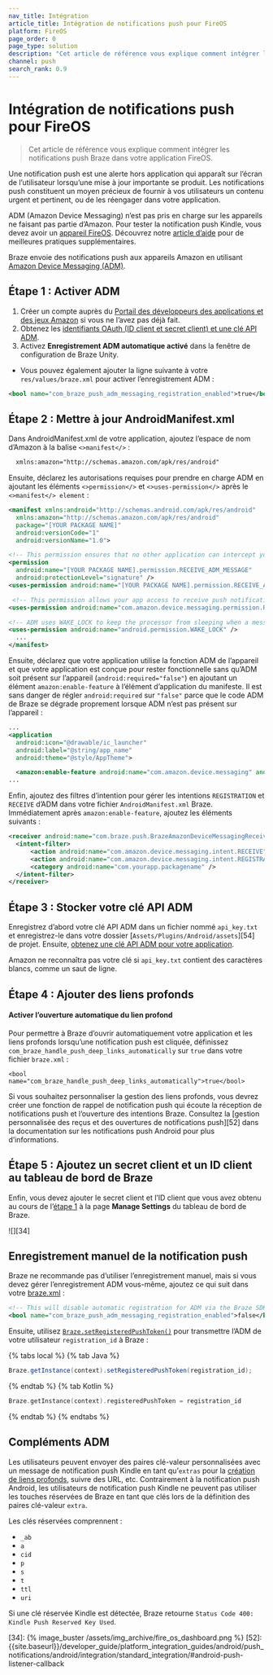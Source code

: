 ```yaml
---
nav_title: Intégration
article_title: Intégration de notifications push pour FireOS
platform: FireOS
page_order: 0
page_type: solution
description: "Cet article de référence vous explique comment intégrer les notifications push Braze dans votre application FireOS."
channel: push
search_rank: 0.9
---
```


# Intégration de notifications push pour FireOS

> Cet article de référence vous explique comment intégrer les notifications push Braze dans votre application FireOS.

Une notification push est une alerte hors application qui apparaît sur l’écran de l’utilisateur lorsqu’une mise à jour importante se produit. Les notifications push constituent un moyen précieux de fournir à vos utilisateurs un contenu urgent et pertinent, ou de les réengager dans votre application.

ADM (Amazon Device Messaging) n’est pas pris en charge sur les appareils ne faisant pas partie d’Amazon. Pour tester la notification push Kindle, vous devez avoir un [appareil FireOS][32]. Découvrez notre [article d’aide][8] pour de meilleures pratiques supplémentaires.

Braze envoie des notifications push aux appareils Amazon en utilisant [Amazon Device Messaging (ADM)][14].

## Étape 1 : Activer ADM

1. Créer un compte auprès du [Portail des développeurs des applications et des jeux Amazon][10] si vous ne l’avez pas déjà fait.
2. Obtenez les [identifiants OAuth (ID client et secret client) et une clé API ADM][11].
3. Activez **Enregistrement ADM automatique activé** dans la fenêtre de configuration de Braze Unity. 
  - Vous pouvez également ajouter la ligne suivante à votre `res/values/braze.xml` pour activer l’enregistrement ADM :

  ```xml
  <bool name="com_braze_push_adm_messaging_registration_enabled">true</bool>
  ```

## Étape 2 : Mettre à jour AndroidManifest.xml

Dans AndroidManifest.xml de votre application, ajoutez l’espace de nom d’Amazon à la balise `<>manifest</>` :

```xml
  xmlns:amazon="http://schemas.amazon.com/apk/res/android"
```

Ensuite, déclarez les autorisations requises pour prendre en charge ADM en ajoutant les éléments `<>permission</>` et `<>uses-permission</>` après le `<>manifest</> element` :

  ```xml
  <manifest xmlns:android="http://schemas.android.com/apk/res/android"
    xmlns:amazon="http://schemas.amazon.com/apk/res/android"
    package="[YOUR PACKAGE NAME]"
    android:versionCode="1"
    android:versionName="1.0">

  <!-- This permission ensures that no other application can intercept your ADM messages. -->
  <permission
    android:name="[YOUR PACKAGE NAME].permission.RECEIVE_ADM_MESSAGE"
    android:protectionLevel="signature" />
  <uses-permission android:name="[YOUR PACKAGE NAME].permission.RECEIVE_ADM_MESSAGE" />

   <!-- This permission allows your app access to receive push notifications from ADM. -->
  <uses-permission android:name="com.amazon.device.messaging.permission.RECEIVE" />

  <!-- ADM uses WAKE_LOCK to keep the processor from sleeping when a message is received. -->
  <uses-permission android:name="android.permission.WAKE_LOCK" />
    ...
  </manifest>
```

Ensuite, déclarez que votre application utilise la fonction ADM de l’appareil et que votre application est conçue pour rester fonctionnelle sans qu’ADM soit présent sur l’appareil (`android:required="false"`) en ajoutant un élément `amazon:enable-feature` à l’élément d’application du manifeste. Il est sans danger de régler `android:required` sur `"false"` parce que le code ADM de Braze se dégrade proprement lorsque ADM n’est pas présent sur l’appareil :

  ```xml
  ...
  <application
    android:icon="@drawable/ic_launcher"
    android:label="@string/app_name"
    android:theme="@style/AppTheme">

    <amazon:enable-feature android:name="com.amazon.device.messaging" android:required="false"/>
  ...
  ```

Enfin, ajoutez des filtres d’intention pour gérer les intentions `REGISTRATION` et `RECEIVE` d’ADM dans votre fichier `AndroidManifest.xml` Braze. Immédiatement après `amazon:enable-feature`, ajoutez les éléments suivants :

```xml
<receiver android:name="com.braze.push.BrazeAmazonDeviceMessagingReceiver" android:permission="com.amazon.device.messaging.permission.SEND">
  <intent-filter>
      <action android:name="com.amazon.device.messaging.intent.RECEIVE" />
      <action android:name="com.amazon.device.messaging.intent.REGISTRATION" />
      <category android:name="com.yourapp.packagename" />
  </intent-filter>
</receiver>
```

## Étape 3 : Stocker votre clé API ADM

Enregistrez d’abord votre clé API ADM dans un fichier nommé `api_key.txt` et enregistrez-le dans votre dossier [`Assets/Plugins/Android/assets`][54] de projet. Ensuite, [obtenez une clé API ADM pour votre application][11].

Amazon ne reconnaîtra pas votre clé si `api_key.txt` contient des caractères blancs, comme un saut de ligne.

## Étape 4 : Ajouter des liens profonds

#### Activer l’ouverture automatique du lien profond

Pour permettre à Braze d’ouvrir automatiquement votre application et les liens profonds lorsqu’une notification push est cliquée, définissez `com_braze_handle_push_deep_links_automatically` sur `true` dans votre fichier `braze.xml` :

```
<bool name="com_braze_handle_push_deep_links_automatically">true</bool>
```

Si vous souhaitez personnaliser la gestion des liens profonds, vous devrez créer une fonction de rappel de notification push qui écoute la réception de notifications push et l’ouverture des intentions Braze. Consultez la [gestion personnalisée des reçus et des ouvertures de notifications push][52] dans la documentation sur les notifications push Android pour plus d’informations.

## Étape 5 : Ajoutez un secret client et un ID client au tableau de bord de Braze

Enfin, vous devez ajouter le secret client et l’ID client que vous avez obtenu au cours de l’[étape 1][2] à la page **Manage Settings** du tableau de bord de Braze.

![][34]

## Enregistrement manuel de la notification push

Braze ne recommande pas d’utiliser l’enregistrement manuel, mais si vous devez gérer l’enregistrement ADM vous-même, ajoutez ce qui suit dans votre [braze.xml][12] :

```xml
<!-- This will disable automatic registration for ADM via the Braze SDK-->
<bool name="com_braze_push_adm_messaging_registration_enabled">false</bool>
```
Ensuite, utilisez [`Braze.setRegisteredPushToken()`](https://braze-inc.github.io/braze-android-sdk/kdoc/braze-android-sdk/com.braze/-braze/registered-push-token.html) pour transmettre l’ADM de votre utilisateur `registration_id` à Braze :

{% tabs local %}
{% tab Java %}

```java
Braze.getInstance(context).setRegisteredPushToken(registration_id);
```

{% endtab %}
{% tab Kotlin %}

```kotlin
Braze.getInstance(context).registeredPushToken = registration_id
```

{% endtab %}
{% endtabs %}

## Compléments ADM

Les utilisateurs peuvent envoyer des paires clé-valeur personnalisées avec un message de notification push Kindle en tant qu’`extras` pour la [création de liens profonds][29], suivre des URL, etc. Contrairement à la notification push Android, les utilisateurs de notification push Kindle ne peuvent pas utiliser les touches réservées de Braze en tant que clés lors de la définition des paires clé-valeur `extra`.

Les clés réservées comprennent :

- `_ab`
- `a`
- `cid`
- `p`
- `s`
- `t`
- `ttl`
- `uri`

Si une clé réservée Kindle est détectée, Braze retourne `Status Code 400: Kindle Push Reserved Key Used`.

[2]: #step-1-enable-adm
[8]: {{site.baseurl}}/developer_guide/platform_integration_guides/android/push_notifications/fireos/troubleshooting/
[10]: https://developer.amazon.com/public
[11]: https://developer.amazon.com/public/apis/engage/device-messaging/tech-docs/02-obtaining-adm-credentials
[12]: https://developer.amazon.com/public/apis/engage/device-messaging/tech-docs/03-setting-up-adm
[14]: https://developer.amazon.com/public/apis/engage/device-messaging
[29]: {{site.baseurl}}/developer_guide/platform_integration_guides/android/advanced_use_cases/deep_linking/
[32]: https://developer.amazon.com/appsandservices/apis/engage/device-messaging/tech-docs/04-integrating-your-app-with-adm
[34]: {% image_buster /assets/img_archive/fire_os_dashboard.png %}
[52]: {{site.baseurl}}/developer_guide/platform_integration_guides/android/push_notifications/android/integration/standard_integration/#android-push-listener-callback
